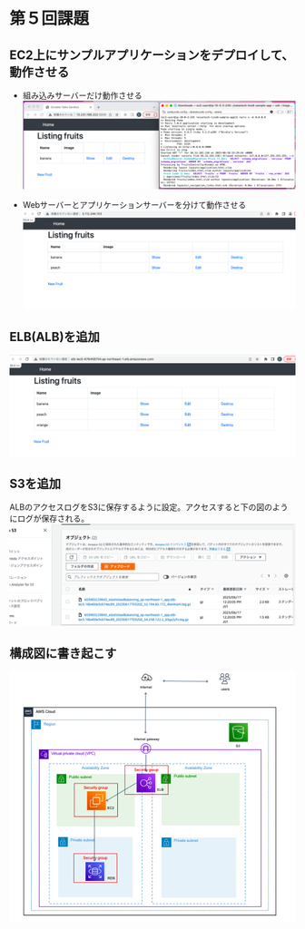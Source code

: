 # 第５回課題

## EC2上にサンプルアプリケーションをデプロイして、動作させる

+ 組み込みサーバーだけ動作させる
![picture 3](images/a3f41691dcccd3e8f8f6ac113740d8166d82a63a4d4c796babb2ca1d6c4e545a.png)  

+ Webサーバーとアプリケーションサーバーを分けて動作させる
![picture 7](images/d42570d2919fb0dccbdccbdd66b4ac2b9dc25f5168ae62413787964dd702e730.png)  


## ELB(ALB)を追加
![picture 6](images/180b4bd14d3ec79d785fa37cc7121d089f4dceff748ed72c95ef8526e65c7dc6.png)  

## S3を追加
ALBのアクセスログをS3に保存するように設定。アクセスすると下の図のようにログが保存される。
![picture 5](images/e339e1f623b941d947c528516b6f4f027af804c08e0a0b4afe57531411204ad9.png)  


## 構成図に書き起こす
![picture 8](images/edf5b153241f0cc895642fed7595b57710a66e69a825659bec2670fe26e3e53e.png)  
